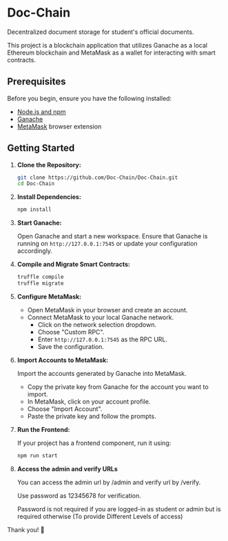 # Doc-Chain
Decentralized document storage for student's official documents.

This project is a blockchain application that utilizes Ganache as a local Ethereum blockchain and MetaMask as a wallet for interacting with smart contracts.

## Prerequisites

Before you begin, ensure you have the following installed:

- [Node.js and npm](https://nodejs.org/en/)
- [Ganache](https://www.trufflesuite.com/ganache)
- [MetaMask](https://metamask.io/) browser extension

## Getting Started

1. **Clone the Repository:**

    ```bash
    git clone https://github.com/Doc-Chain/Doc-Chain.git
    cd Doc-Chain
    ```

2. **Install Dependencies:**

    ```bash
    npm install
    ```

3. **Start Ganache:**

   Open Ganache and start a new workspace. Ensure that Ganache is running on `http://127.0.0.1:7545` or update your configuration accordingly.

4. **Compile and Migrate Smart Contracts:**

    ```bash
    truffle compile
    truffle migrate
    ```

5. **Configure MetaMask:**

   - Open MetaMask in your browser and create an account.
   - Connect MetaMask to your local Ganache network.
     - Click on the network selection dropdown.
     - Choose "Custom RPC".
     - Enter `http://127.0.0.1:7545` as the RPC URL.
     - Save the configuration.

6. **Import Accounts to MetaMask:**

   Import the accounts generated by Ganache into MetaMask.

   - Copy the private key from Ganache for the account you want to import.
   - In MetaMask, click on your account profile.
   - Choose "Import Account".
   - Paste the private key and follow the prompts.

7. **Run the Frontend:**

    If your project has a frontend component, run it using:

    ```bash
    npm run start
    ```

8. **Access the admin and verify URLs**
   
   You can access the admin url by /admin and verify url by /verify.
   
   Use password as 12345678 for verification.
   
   Password is not required if you are logged-in as student or admin but is required otherwise (To provide Different Levels of access)

Thank you! 🚀
